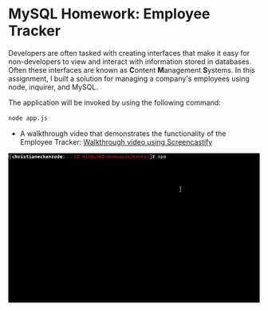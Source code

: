 # MySQL Homework: Employee Tracker

Developers are often tasked with creating interfaces that make it easy for non-developers to view and interact with information stored in databases. Often these interfaces are known as **C**ontent **M**anagement **S**ystems. In this  assignment, I built a solution for managing a company's employees using node, inquirer, and MySQL.



The application will be invoked by using the following command:

```bash
node app.js

```

* A walkthrough video that demonstrates the functionality of the Employee Tracker:
[Walkthrough video using Screencastify](https://drive.google.com/file/d/1g1wnG1ixBs2MRBVpolBdD_nh3bfTxGQ0/view)

![Employee Tracker](Assets/employee-tracker.gif)




